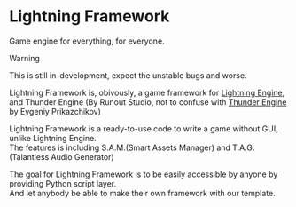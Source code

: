 # Lightning Framework
Game engine for everything, for everyone.
> [!WARNING]
>This is still in-development, expect the unstable bugs and worse.

Lightning Framework is, obivously, a game framework for [Lightning Engine](https://github.com/Runout-Studio/Lightning-Engine),\
and Thunder Engine (By Runout Studio, not to confuse with [Thunder Engine](https://github.com/thunder-engine/thunder) by Evgeniy Prikazchikov)

Lightning Framework is a ready-to-use code to write a game without GUI, unlike Lightning Engine.\
The features is including S.A.M.(Smart Assets Manager) and T.A.G.(Talantless Audio Generator)

The goal for Lightning Framework is to be easily accessible by anyone by providing Python script layer.\
And let anybody be able to make their own framework with our template.
